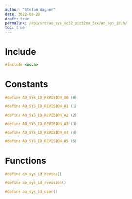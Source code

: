 ```yaml
---
author: "Stefan Wagner"
date: 2022-08-29
draft: true
permalink: /api/src/ao_sys_xc32_pic32mx_5xx/ao_sys_id.h/
toc: true
---
```


# Include

```c
#include <xc.h>
```

# Constants

```c
#define AO_SYS_ID_REVISION_A0 (0)
```

```c
#define AO_SYS_ID_REVISION_A1 (1)
```

```c
#define AO_SYS_ID_REVISION_A2 (2)
```

```c
#define AO_SYS_ID_REVISION_A3 (3)
```

```c
#define AO_SYS_ID_REVISION_A4 (4)
```

```c
#define AO_SYS_ID_REVISION_A5 (5)
```

# Functions

```c
#define ao_sys_id_device()
```

```c
#define ao_sys_id_revision()
```

```c
#define ao_sys_id_user()
```
